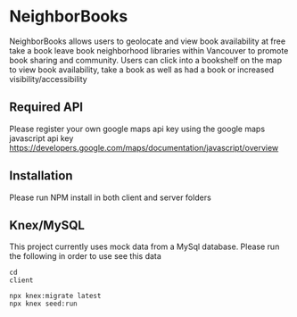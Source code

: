 # NeighborBooks

NeighborBooks allows users to geolocate and view book availability at free take a book leave book neighborhood libraries within Vancouver to promote book sharing and community. Users can click into a bookshelf on the map to view book availability, take a book as well as had a book or increased visibility/accessibility 


## Required API

Please register your own google maps api key using the google maps javascript api key
https://developers.google.com/maps/documentation/javascript/overview

## Installation

Please run NPM install in both client and server folders

## Knex/MySQL
This project currently uses mock data from a MySql database. Please run the following in order to use see this data

```
cd
client

npx knex:migrate latest
npx knex seed:run
```



